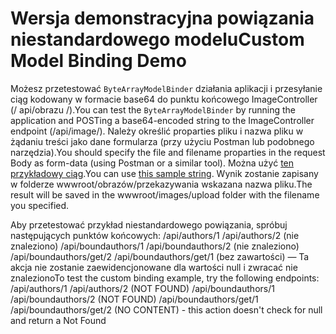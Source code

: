 # <a name="custom-model-binding-demo"></a><span data-ttu-id="da36e-101">Wersja demonstracyjna powiązania niestandardowego modelu</span><span class="sxs-lookup"><span data-stu-id="da36e-101">Custom Model Binding Demo</span></span>

<span data-ttu-id="da36e-102">Możesz przetestować `ByteArrayModelBinder` działania aplikacji i przesyłanie ciąg kodowany w formacie base64 do punktu końcowego ImageController (/ api/obrazu /).</span><span class="sxs-lookup"><span data-stu-id="da36e-102">You can test the `ByteArrayModelBinder` by running the application and POSTing a base64-encoded string to the ImageController endpoint (/api/image/).</span></span> <span data-ttu-id="da36e-103">Należy określić proparties pliku i nazwa pliku w żądaniu treści jako dane formularza (przy użyciu Postman lub podobnego narzędzia).</span><span class="sxs-lookup"><span data-stu-id="da36e-103">You should specify the file and filename proparties in the request Body as form-data (using Postman or a similar tool).</span></span> <span data-ttu-id="da36e-104">Można użyć [ten przykładowy ciąg](Base64String.txt).</span><span class="sxs-lookup"><span data-stu-id="da36e-104">You can use [this sample string](Base64String.txt).</span></span> <span data-ttu-id="da36e-105">Wynik zostanie zapisany w folderze wwwroot/obrazów/przekazywania wskazana nazwa pliku.</span><span class="sxs-lookup"><span data-stu-id="da36e-105">The result will be saved in the wwwroot/images/upload folder with the filename you specified.</span></span>

<span data-ttu-id="da36e-106">Aby przetestować przykład niestandardowego powiązania, spróbuj następujących punktów końcowych: /api/authors/1 /api/authors/2 (nie znaleziono) /api/boundauthors/1 /api/boundauthors/2 (nie znaleziono) /api/boundauthors/get/2 /api/boundauthors/get/1 (bez zawartości) — Ta akcja nie zostanie zaewidencjonowane dla wartości null i zwracać nie znaleziono</span><span class="sxs-lookup"><span data-stu-id="da36e-106">To test the custom binding example, try the following endpoints: /api/authors/1 /api/authors/2 (NOT FOUND) /api/boundauthors/1 /api/boundauthors/2 (NOT FOUND) /api/boundauthors/get/1 /api/boundauthors/get/2 (NO CONTENT) - this action doesn't check for null and return a Not Found</span></span>
